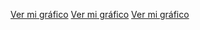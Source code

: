 [Ver mi gráfico](https://alexaraica.github.io/prueba/grafico_radar.html)
[Ver mi gráfico](https://alexaraica.github.io/prueba/grafico_pie.html)
[Ver mi gráfico](https://alexaraica.github.io/prueba/grafico_barras.html)



